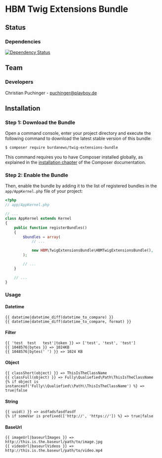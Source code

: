 # HBM Twig Extensions Bundle

## Status

### Dependencies

[![Dependency Status](https://gemnasium.com/badges/github.com/burdanews/helper-bundle.svg)](https://gemnasium.com/github.com/burdanews/helper-bundle)

## Team

### Developers
Christian Puchinger - puchinger@playboy.de

## Installation

### Step 1: Download the Bundle

Open a command console, enter your project directory and execute the
following command to download the latest stable version of this bundle:

```bash
$ composer require burdanews/twig-extensions-bundle
```

This command requires you to have Composer installed globally, as explained
in the [installation chapter](https://getcomposer.org/doc/00-intro.md)
of the Composer documentation.

### Step 2: Enable the Bundle

Then, enable the bundle by adding it to the list of registered bundles
in the `app/AppKernel.php` file of your project:

```php
<?php
// app/AppKernel.php

// ...
class AppKernel extends Kernel
{
    public function registerBundles()
    {
        $bundles = array(
            // ...

            new HBM\TwigExtensionsBundle\HBMTwigExtensionsBundle(),
        );

        // ...
    }

    // ...
}
```

### Usage

#### Datetime

```twig
{{ datetime|datetime_diff(datetime_to_compare) }}
{{ datetime|datetime_diff(datetime_to_compare, format) }}
```

#### Filter

```twig
{{ 'test  test   test'|token }} => ['test', 'test', 'test']
{{ 1048576|bytes }} => 1024KB
{{ 1048576|bytes(' ') }} => 1024 KB
```

#### Object

```twig
{{ classShort(object) }} => ThisIsTheClassName
{{ classFull(object) }} => Fully\Qualiefied\Path\ThisIsTheClassName
{% if object is instanceof('Fully\\Qualiefied\\Path\\ThisIsTheClassName') %} => true|false
```

#### String

```twig
{{ uuid() }} => asdfadsfasdfasdf
{% if someVar is prefixed(['http://', 'https://']) %} => true|false
```

#### BaseUrl

```twig
{{ imageUrl|baseurlImages }} => http://this.is.the.baseurl/path/to/image.jpg
{{ videoUrl|baseurlVideos }} => http://this.is.the.baseurl/path/to/video.mp4
```

